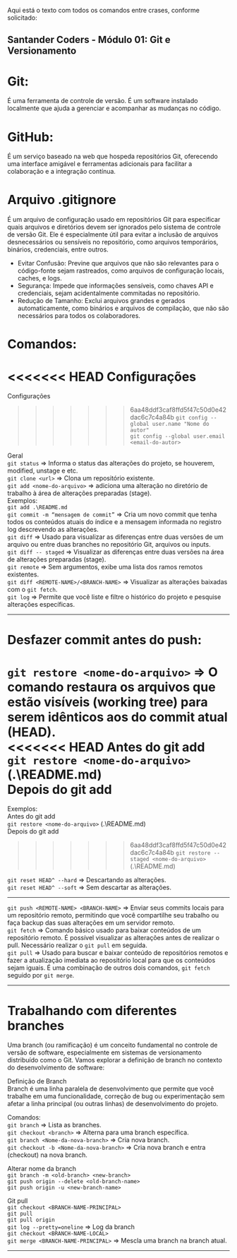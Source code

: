 Aqui está o texto com todos os comandos entre crases, conforme solicitado:

## Santander Coders - Módulo 01: Git e Versionamento

# Git:

É uma ferramenta de controle de versão. É um software instalado localmente que ajuda a gerenciar e acompanhar as mudanças no código.

# GitHub:

É um serviço baseado na web que hospeda repositórios Git, oferecendo uma interface amigável e ferramentas adicionais para facilitar a colaboração e a integração contínua.

# Arquivo .gitignore

É um arquivo de configuração usado em repositórios Git para especificar quais arquivos e diretórios devem ser ignorados pelo sistema de controle de versão Git. Ele é especialmente útil para evitar a inclusão de arquivos desnecessários ou sensíveis no repositório, como arquivos temporários, binários, credenciais, entre outros.

- Evitar Confusão: Previne que arquivos que não são relevantes para o código-fonte sejam rastreados, como arquivos de configuração locais, caches, e logs.
- Segurança: Impede que informações sensíveis, como chaves API e credenciais, sejam acidentalmente commitadas no repositório.
- Redução de Tamanho: Exclui arquivos grandes e gerados automaticamente, como binários e arquivos de compilação, que não são necessários para todos os colaboradores.

# Comandos:

<<<<<<< HEAD
Configurações  
=======
Configurações

> > > > > > > 6aa48ddf3caf8ffd5f47c50d0e42dac6c7c4a84b
> > > > > > > `git config --global user.name "Nome do autor"`  
> > > > > > > `git config --global user.email <email-do-autor>`

Geral  
`git status` => Informa o status das alterações do projeto, se houverem, modified, unstage e etc.  
`git clone <url>` => Clona um repositório existente.  
`git add <nome-do-arquivo>` => adiciona uma alteração no diretório de trabalho à área de alterações preparadas (stage).  
Exemplos:  
`git add .\README.md`  
`git commit -m “mensagem de commit”` => Cria um novo commit que tenha todos os conteúdos atuais do índice e a mensagem informada no registro log descrevendo as alterações.  
`git diff` => Usado para visualizar as diferenças entre duas versões de um arquivo ou entre duas branches no repositório Git, arquivos ou inputs.  
`git diff -- staged` => Visualizar as diferenças entre duas versões na área de alterações preparadas (stage).  
`git remote` => Sem argumentos, exibe uma lista dos ramos remotos existentes.  
`git diff <REMOTE-NAME>/<BRANCH-NAME>` => Visualizar as alterações baixadas com o `git fetch`.  
`git log` => Permite que você liste e filtre o histórico do projeto e pesquise alterações específicas.

---

# Desfazer commit antes do push:

`git restore <nome-do-arquivo>` => O comando restaura os arquivos que estão visíveis (working tree) para serem idênticos aos do commit atual (HEAD).  
<<<<<<< HEAD
Antes do git add  
`git restore <nome-do-arquivo>` (.\README.md)  
Depois do git add  
=======
Exemplos:  
Antes do git add  
`git restore <nome-do-arquivo>` (.\README.md)  
Depois do git add

> > > > > > > 6aa48ddf3caf8ffd5f47c50d0e42dac6c7c4a84b
> > > > > > > `git restore --staged <nome-do-arquivo>` (.\README.md)

`git reset HEAD^ --hard` => Descartando as alterações.  
`git reset HEAD^ --soft` => Sem descartar as alterações.

---

`git push <REMOTE-NAME> <BRANCH-NAME>` => Enviar seus commits locais para um repositório remoto, permitindo que você compartilhe seu trabalho ou faça backup das suas alterações em um servidor remoto.  
`git fetch` => Comando básico usado para baixar conteúdos de um repositório remoto. É possível visualizar as alterações antes de realizar o pull. Necessário realizar o `git pull` em seguida.  
`git pull` => Usado para buscar e baixar conteúdo de repositórios remotos e fazer a atualização imediata ao repositório local para que os conteúdos sejam iguais. É uma combinação de outros dois comandos, `git fetch` seguido por `git merge`.

---

# Trabalhando com diferentes branches

Uma branch (ou ramificação) é um conceito fundamental no controle de versão de software, especialmente em sistemas de versionamento distribuído como o Git. Vamos explorar a definição de branch no contexto do desenvolvimento de software:

Definição de Branch  
Branch é uma linha paralela de desenvolvimento que permite que você trabalhe em uma funcionalidade, correção de bug ou experimentação sem afetar a linha principal (ou outras linhas) de desenvolvimento do projeto.

Comandos:  
`git branch` => Lista as branches.  
`git checkout <branch>` => Alterna para uma branch específica.  
`git branch <Nome-da-nova-branch>` => Cria nova branch.  
`git checkout -b <Nome-da-nova-branch>` => Cria nova branch e entra (checkout) na nova branch.

Alterar nome da branch  
`git branch -m <old-branch> <new-branch>`  
`git push origin --delete <old-branch-name>`  
`git push origin -u <new-branch-name>`

Git pull  
`git checkout <BRANCH-NAME-PRINCIPAL>`  
`git pull`  
`git pull origin`  
`git log --pretty=oneline` => Log da branch  
`git checkout <BRANCH-NAME-LOCAL>`  
`git merge <BRANCH-NAME-PRINCIPAL>` => Mescla uma branch na branch atual.

---
